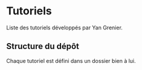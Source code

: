 # Tutoriels

Liste des tutoriels développés par Yan Grenier.

## Structure du dépôt

Chaque tutoriel est défini dans un dossier bien à lui.
